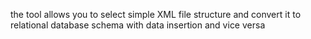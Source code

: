 the tool allows you to select simple XML file structure and convert it to relational database schema with data insertion and vice versa
